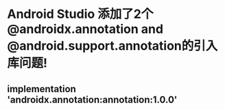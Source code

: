 # Android Studio 添加了2个 @androidx.annotation and @android.support.annotation的引入库问题!

## implementation 'androidx.annotation:annotation:1.0.0'